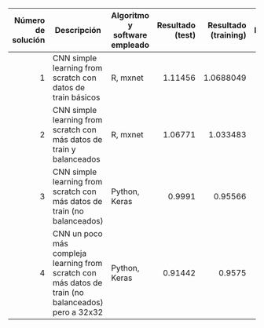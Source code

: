 | Número de solución | Descripción | Algoritmo y software empleado | Resultado (test) | Resultado (training) | Posición | Fecha y hora |
| ---:| --- | --- | ---:| ---:| ---:|:---:|
| 1 | CNN simple learning from scratch con datos de train básicos | R, mxnet | 1.11456 | 1.0688049 | 671 | 5/6/2017 10:25 | 
| 2 | CNN simple learning from scratch con más datos de train y balanceados | R, mxnet | 1.06771 | 1.033483 | 646 | 7/6/2017 11:17 |
| 3 | CNN simple learning from scratch con más datos de train (no balanceados) | Python, Keras | 0.9991 | 0.95566 | 412 | 8/6/2017 13:23 |
| 4 | CNN un poco más compleja learning from scratch con más datos de train (no balanceados) pero a 32x32 | Python, Keras | 0.91442 | 0.9575 | 344 | 8/6/2017 17:32 |